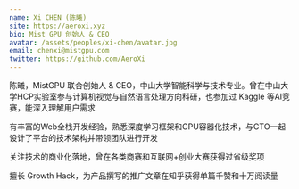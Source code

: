 ```yaml
---
name: Xi CHEN (陈曦)
site: https://aeroxi.xyz
bio: Mist GPU 创始人 & CEO
avatar: /assets/peoples/xi-chen/avatar.jpg
email: chenxi@mistgpu.com
twitter: https://github.com/AeroXi
---
```


陈曦，MistGPU 联合创始人 & CEO，中山大学智能科学与技术专业。曾在中山大学HCP实验室参与计算机视觉与自然语言处理方向科研，也参加过 Kaggle 等AI竞赛，能深入理解用户需求

有丰富的Web全栈开发经验，熟悉深度学习框架和GPU容器化技术，与CTO一起设计了平台的技术架构并带领团队进行开发

关注技术的商业化落地，曾在各类商赛和互联网+创业大赛获得过省级奖项

擅长 Growth Hack，为产品撰写的推广文章在知乎获得单篇千赞和十万阅读量
